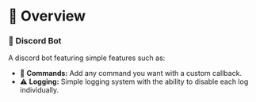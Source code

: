# 👀 Overview 
### 🤖 Discord Bot
A discord bot featuring simple features such as:
- 💬 **Commands:** Add any command you want with a custom callback.
- ⚠️ **Logging:** Simple logging system with the ability to disable each log individually.
